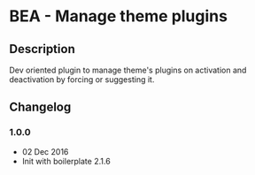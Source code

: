 # BEA - Manage theme plugins

## Description ##

Dev oriented plugin to manage theme's plugins on activation and deactivation by forcing or suggesting it.

## Changelog ##

### 1.0.0
* 02 Dec 2016
* Init with boilerplate 2.1.6

